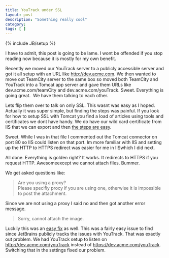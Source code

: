 ```yaml
---
title: YouTrack under SSL
layout: post
description: "Something really cool"
category:
tags: [ ] 
---
```

{% include JB/setup %}



<p>I have to admit, this post is going to be lame. I wont be offended if you stop reading now because it is mostly for my own benefit.</p>  <p>Recently we moved our YouTrack server to a publicly accessible server and got it all setup with an URL like <a href="http://dev.acme.com">http://dev.acme.com</a>. We then wanted to move out TeamCity server to the same box so moved both TeamCity and YouTrack into a Tomcat app server and gave them URLs like dev.acme.com/teamCity and dev.acme.com/youTrack. Sweet. Everything is going great.&#160; We have them talking to each other. </p>  <p>Lets flip them over to talk on only SSL. This wasnt was easy as I hoped. Actually it was super simple, but finding the steps was painful. If you look for how to setup SSL with Tomcat you find a load of articles using tools and certificates we dont have handy. We do have our wild card certificate from IIS that we can export and then <a href="http://tp.its.yale.edu/pipermail/cas/2005-July/001337.html">the steps are easy</a>. </p>  <p>Sweet. While I was in that file I commented out the Tomcat connector on port 80 so IIS could listen on that port. Im more familiar with IIS and setting up the HTTP to HTTPS redirect was easier for me in IISwhich I did next. </p>  <p>All done. Everything is golden right? It works. It redirects to HTTPS if you request HTTP. Awesomeexcept we cannot attach files. Bummer.</p>  <p>We get asked questions like:</p>  <blockquote>   <p>Are you using a proxy?     <br />Please specifiy procy if you are using one, otherwise it is impossible to post the attachment.</p> </blockquote>  <p>Since we are not using a proxy I said no and then got another error message.</p>  <blockquote>   <p>Sorry, cannot attach the image.</p> </blockquote>  <p>Luckily this was an <a href="http://youtrack.jetbrains.net/issue/JT-3522?projectKey=JT&amp;query=proxy">easy fix</a> as well. This was a fairly easy issue to find since JetBrains publicly tracks the issues with YouTrack. That was exactly out problem. We had YouTrack setup to listen on <a href="http://dev.acme.com/youTrack">http://dev.acme.com/youTrack</a> instead of <a href="https://dev.acme.com/youTrack">https://dev.acme.com/youTrack</a>. Switching that in the settings fixed our problem. </p>
